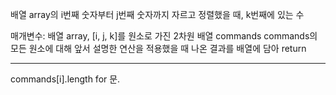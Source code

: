 배열 array의 i번째 숫자부터 j번째 숫자까지 자르고 정렬했을 때, k번째에 있는 수

매개변수: 배열 array, [i, j, k]를 원소로 가진 2차원 배열 commands
commands의 모든 원소에 대해 앞서 설명한 연산을 적용했을 때 나온 결과를 배열에 담아 return

__________________________________________________________________

commands[i].length
for 문.


